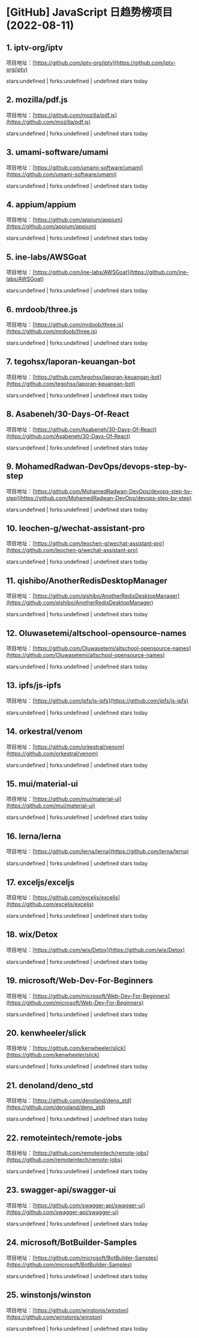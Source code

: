 # [GitHub] JavaScript 日趋势榜项目(2022-08-11)

## 1. iptv-org/iptv 

项目地址：[https://github.com/iptv-org/iptv](https://github.com/iptv-org/iptv)

stars:undefined | forks:undefined | undefined stars today 



## 2. mozilla/pdf.js 

项目地址：[https://github.com/mozilla/pdf.js](https://github.com/mozilla/pdf.js)

stars:undefined | forks:undefined | undefined stars today 



## 3. umami-software/umami 

项目地址：[https://github.com/umami-software/umami](https://github.com/umami-software/umami)

stars:undefined | forks:undefined | undefined stars today 



## 4. appium/appium 

项目地址：[https://github.com/appium/appium](https://github.com/appium/appium)

stars:undefined | forks:undefined | undefined stars today 



## 5. ine-labs/AWSGoat 

项目地址：[https://github.com/ine-labs/AWSGoat](https://github.com/ine-labs/AWSGoat)

stars:undefined | forks:undefined | undefined stars today 



## 6. mrdoob/three.js 

项目地址：[https://github.com/mrdoob/three.js](https://github.com/mrdoob/three.js)

stars:undefined | forks:undefined | undefined stars today 



## 7. tegohsx/laporan-keuangan-bot 

项目地址：[https://github.com/tegohsx/laporan-keuangan-bot](https://github.com/tegohsx/laporan-keuangan-bot)

stars:undefined | forks:undefined | undefined stars today 



## 8. Asabeneh/30-Days-Of-React 

项目地址：[https://github.com/Asabeneh/30-Days-Of-React](https://github.com/Asabeneh/30-Days-Of-React)

stars:undefined | forks:undefined | undefined stars today 



## 9. MohamedRadwan-DevOps/devops-step-by-step 

项目地址：[https://github.com/MohamedRadwan-DevOps/devops-step-by-step](https://github.com/MohamedRadwan-DevOps/devops-step-by-step)

stars:undefined | forks:undefined | undefined stars today 



## 10. leochen-g/wechat-assistant-pro 

项目地址：[https://github.com/leochen-g/wechat-assistant-pro](https://github.com/leochen-g/wechat-assistant-pro)

stars:undefined | forks:undefined | undefined stars today 



## 11. qishibo/AnotherRedisDesktopManager 

项目地址：[https://github.com/qishibo/AnotherRedisDesktopManager](https://github.com/qishibo/AnotherRedisDesktopManager)

stars:undefined | forks:undefined | undefined stars today 



## 12. Oluwasetemi/altschool-opensource-names 

项目地址：[https://github.com/Oluwasetemi/altschool-opensource-names](https://github.com/Oluwasetemi/altschool-opensource-names)

stars:undefined | forks:undefined | undefined stars today 



## 13. ipfs/js-ipfs 

项目地址：[https://github.com/ipfs/js-ipfs](https://github.com/ipfs/js-ipfs)

stars:undefined | forks:undefined | undefined stars today 



## 14. orkestral/venom 

项目地址：[https://github.com/orkestral/venom](https://github.com/orkestral/venom)

stars:undefined | forks:undefined | undefined stars today 



## 15. mui/material-ui 

项目地址：[https://github.com/mui/material-ui](https://github.com/mui/material-ui)

stars:undefined | forks:undefined | undefined stars today 



## 16. lerna/lerna 

项目地址：[https://github.com/lerna/lerna](https://github.com/lerna/lerna)

stars:undefined | forks:undefined | undefined stars today 



## 17. exceljs/exceljs 

项目地址：[https://github.com/exceljs/exceljs](https://github.com/exceljs/exceljs)

stars:undefined | forks:undefined | undefined stars today 



## 18. wix/Detox 

项目地址：[https://github.com/wix/Detox](https://github.com/wix/Detox)

stars:undefined | forks:undefined | undefined stars today 



## 19. microsoft/Web-Dev-For-Beginners 

项目地址：[https://github.com/microsoft/Web-Dev-For-Beginners](https://github.com/microsoft/Web-Dev-For-Beginners)

stars:undefined | forks:undefined | undefined stars today 



## 20. kenwheeler/slick 

项目地址：[https://github.com/kenwheeler/slick](https://github.com/kenwheeler/slick)

stars:undefined | forks:undefined | undefined stars today 



## 21. denoland/deno_std 

项目地址：[https://github.com/denoland/deno_std](https://github.com/denoland/deno_std)

stars:undefined | forks:undefined | undefined stars today 



## 22. remoteintech/remote-jobs 

项目地址：[https://github.com/remoteintech/remote-jobs](https://github.com/remoteintech/remote-jobs)

stars:undefined | forks:undefined | undefined stars today 



## 23. swagger-api/swagger-ui 

项目地址：[https://github.com/swagger-api/swagger-ui](https://github.com/swagger-api/swagger-ui)

stars:undefined | forks:undefined | undefined stars today 



## 24. microsoft/BotBuilder-Samples 

项目地址：[https://github.com/microsoft/BotBuilder-Samples](https://github.com/microsoft/BotBuilder-Samples)

stars:undefined | forks:undefined | undefined stars today 



## 25. winstonjs/winston 

项目地址：[https://github.com/winstonjs/winston](https://github.com/winstonjs/winston)

stars:undefined | forks:undefined | undefined stars today 



